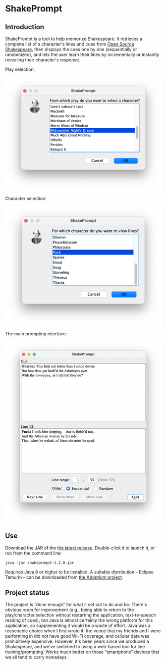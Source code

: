 # ShakePrompt

## Introduction

ShakePrompt is a tool to help memorize Shakespeare.
It retrieves a complete list of a character's lines and cues
from [Open Source Shakespeare],
then displays the cues one by one (sequentially or randomized),
and lets the user learn their lines
by incrementally or instantly revealing their character's response.

[Open Source Shakespeare]: http://opensourceshakespeare.org/

Play selection:

<img
    src="screenshots/play-selection.png"
    alt="A screenshot of the play selection dialog"
    style="width: 555px;">

Character selection:

<img
    src="screenshots/character-selection.png"
    alt="A screenshot of the character selection dialog"
    style="width: 527px;">

The main prompting interface:

<img
    src="screenshots/prompting.png"
    alt="A screenshot of the line prompt dialog"
    style="width: 592px;">

## Use

Download the JAR of the [the latest release].
Double-click it to launch it,
or run from the command line:

```
java -jar shakeprompt-1.2.0.jar
```

Requires Java 8 or higher to be installed.
A suitable distribution –
Eclipse Temurin –
can be downloaded from [the Adoptium project].

[the latest release]: https://github.com/MrDOS/shakeprompt/releases
[the Adoptium project]: https://adoptium.net/

## Project status

The project is “done enough” for what it set out to do and be.
There's obvious room for improvement
(e.g., being able to return to the play/character selection
without restarting the application,
text-to-speech reading of cues),
but Java is almost certainly the wrong platform
for this application,
so supplementing it would be a waste of effort.
Java was a reasonable choice when I first wrote it:
the venue that my friends and I were performing in
did not have good Wi-Fi coverage,
and cellular data was prohibitively expensive.
However, it's been years since we produced a Shakespeare,
and we've switched to using a web-based tool
for line training/prompting.
Works much better on those “smartphone” devices
that we all tend to carry nowadays.
